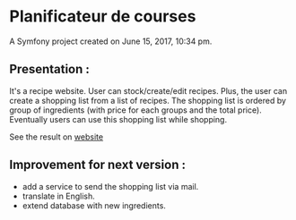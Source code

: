 Planificateur de courses
========================

A Symfony project created on June 15, 2017, 10:34 pm.

## Presentation :

It's a recipe website. User can stock/create/edit recipes. Plus, the user can create a shopping list from a list of recipes. The shopping list is ordered by group of ingredients (with price for each groups and the total price). Eventually users can use this shopping list while shopping.

See the result on [website](#)

## Improvement for next version :

- add a service to send the shopping list via mail.
- translate in English.
- extend database with new ingredients.
